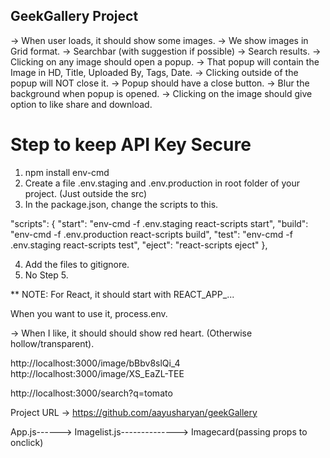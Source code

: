 ## GeekGallery Project

-> When user loads, it should show some images.
-> We show images in Grid format.
-> Searchbar (with suggestion if possible)
-> Search results.
-> Clicking on any image should open a popup.
-> That popup will contain the Image in HD, Title, Uploaded By, Tags, Date.
-> Clicking outside of the popup will NOT close it.
-> Popup should have a close button.
-> Blur the background when popup is opened.
-> Clicking on the image should give option to like share and download.


# Step to keep API Key Secure
1. npm install env-cmd
2. Create a file .env.staging and .env.production in root folder of your project. (Just outside the src)
3. In the package.json, change the scripts to this.

"scripts": {
    "start": "env-cmd -f .env.staging react-scripts start",
    "build": "env-cmd -f .env.production react-scripts build",
    "test":  "env-cmd -f .env.staging react-scripts test",
    "eject": "react-scripts eject"
  },

4. Add the files to gitignore.
5. No Step 5.

** NOTE: For React, it should start with REACT_APP_...

When you want to use it, process.env.<CONSTANT>






-> When I like, it should should show red heart. (Otherwise hollow/transparent).


http://localhost:3000/image/bBbv8slQi_4
http://localhost:3000/image/XS_EaZL-TEE

http://localhost:3000/search?q=tomato

Project URL -> https://github.com/aayusharyan/geekGallery


App.js------> Imagelist.js--------------> Imagecard(passing props to onclick)

